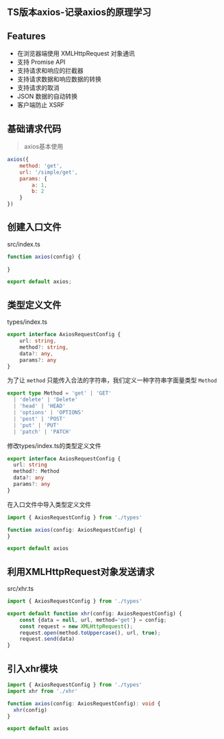 ## TS版本axios-记录axios的原理学习

## Features

- 在浏览器端使用 XMLHttpRequest 对象通讯
- 支持 Promise API
- 支持请求和响应的拦截器
- 支持请求数据和响应数据的转换
- 支持请求的取消
- JSON 数据的自动转换
- 客户端防止 XSRF



## 基础请求代码

> axios基本使用

```javascript
axios({
    method: 'get',
    url: '/simple/get',
    params: {
        a: 1,
        b: 2
    }
})
```



## 创建入口文件

src/index.ts

```typescript
function axios(config) {
    
}

export default axios;
```



## 类型定义文件

types/index.ts

```typescript
export interface AxiosRequestConfig {
    url: string,
    method?: string,
    data?: any,
    params?: any
}
```

为了让 `method` 只能传入合法的字符串，我们定义一种字符串字面量类型 `Method`

```typescript
export type Method = 'get' | 'GET'
  | 'delete' | 'Delete'
  | 'head' | 'HEAD'
  | 'options' | 'OPTIONS'
  | 'post' | 'POST'
  | 'put' | 'PUT'
  | 'patch' | 'PATCH'
```

修改types/index.ts的类型定义文件

```typescript
export interface AxiosRequestConfig {
  url: string
  method?: Method
  data?: any
  params?: any
}
```

在入口文件中导入类型定义文件

```typescript
import { AxiosRequestConfig } from './types'

function axios(config: AxiosRequestConfig) {
}

export default axios
```



## 利用XMLHttpRequest对象发送请求

src/xhr.ts

```typescript
import { AxiosRequestConfig } from './types'

export default function xhr(config: AxiosRequestConfig) {
    const {data = null, url, method='get'} = config;
    const request = new XMLHttpRequest();
    request.open(method.toUppercase(), url, true);
    request.send(data)
}
```



## 引入xhr模块

```typescript
import { AxiosRequestConfig } from './types'
import xhr from './xhr'

function axios(config: AxiosRequestConfig): void {
  xhr(config)
}

export default axios
```

